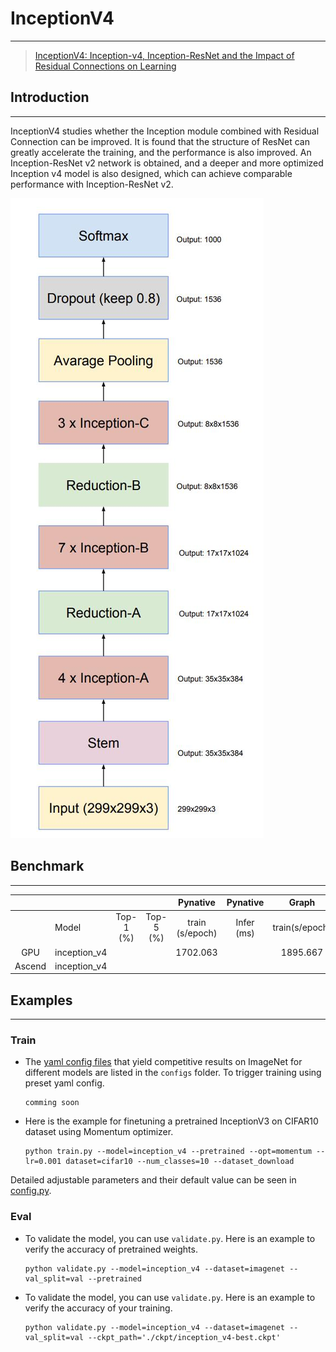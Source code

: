# InceptionV4

***
> [InceptionV4: Inception-v4, Inception-ResNet and the Impact of Residual Connections on Learning](https://arxiv.org/pdf/1602.07261.pdf)

## Introduction

***
InceptionV4 studies whether the Inception module combined with Residual Connection can be improved. It is found that the
structure of ResNet can greatly accelerate the training, and the performance is also improved. An Inception-ResNet v2
network is obtained, and a deeper and more optimized Inception v4 model is also designed, which can achieve comparable
performance with Inception-ResNet v2.

![](./InceptionV4.jpg)

## Benchmark

***

|        |              |           |           |    Pynative     |  Pynative  |     Graph      |   Graph    |           |            |
| :----: | ------------ | :-------: | :-------: | :-------------: | :--------: | :------------: | :--------: | :-------: | :--------: |
|        | Model        | Top-1 (%) | Top-5 (%) | train (s/epoch) | Infer (ms) | train(s/epoch) | Infer (ms) | Download  |   Config   |
|  GPU   | inception_v4 |           |           |    1702.063     |            |    1895.667    |            | [model]() | [config]() |
| Ascend | inception_v4 |           |           |                 |            |                |            |           |            |

## Examples

***

### Train

- The [yaml config files](../../configs) that yield competitive results on ImageNet for different models are listed in
  the `configs` folder. To trigger training using preset yaml config.

  ```shell
  comming soon
  ```

- Here is the example for finetuning a pretrained InceptionV3 on CIFAR10 dataset using Momentum optimizer.

  ```shell
  python train.py --model=inception_v4 --pretrained --opt=momentum --lr=0.001 dataset=cifar10 --num_classes=10 --dataset_download
  ```

Detailed adjustable parameters and their default value can be seen in [config.py](../../config.py).

### Eval

- To validate the model, you can use `validate.py`. Here is an example to verify the accuracy of pretrained weights.

  ```shell
  python validate.py --model=inception_v4 --dataset=imagenet --val_split=val --pretrained
  ```

- To validate the model, you can use `validate.py`. Here is an example to verify the accuracy of your training.

  ```shell
  python validate.py --model=inception_v4 --dataset=imagenet --val_split=val --ckpt_path='./ckpt/inception_v4-best.ckpt'
  ```
